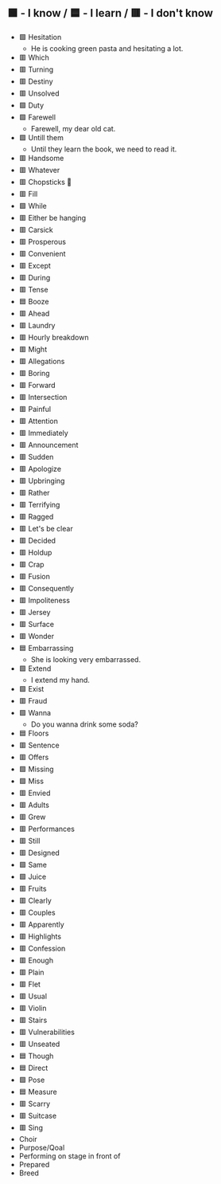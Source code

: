 ## 🟩 - I know / 🟦 - I learn / 🟥 - I don't know

- 🟩 Hesitation
  - He is cooking green pasta and hesitating a lot.
- 🟥 Which  
- 🟥 Turning  
- 🟥 Destiny  
- 🟥 Unsolved  
- 🟩 Duty  
- 🟩 Farewell
  - Farewell, my dear old cat.
- 🟩 Untill them  
  - Until they learn the book, we need to read it.
- 🟥 Handsome  
- 🟥 Whatever  
- 🟥 Chopsticks 🥢  
- 🟥 Fill  
- 🟩 While  
- 🟥 Either be hanging  
- 🟥 Carsick  
- 🟥 Prosperous  
- 🟥 Convenient  
- 🟥 Except  
- 🟥 During  
- 🟥 Tense  
- 🟦 Booze  
- 🟥 Ahead  
- 🟥 Laundry  
- 🟥 Hourly breakdown  
- 🟥 Might  
- 🟥 Allegations  
- 🟥 Boring  
- 🟥 Forward  
- 🟥 Intersection  
- 🟥 Painful  
- 🟥 Attention  
- 🟥 Immediately  
- 🟥 Announcement  
- 🟥 Sudden  
- 🟥 Apologize  
- 🟥 Upbringing  
- 🟥 Rather  
- 🟥 Terrifying  
- 🟥 Ragged  
- 🟥 Let's be clear  
- 🟥 Decided  
- 🟥 Holdup  
- 🟥 Crap  
- 🟥 Fusion  
- 🟥 Consequently  
- 🟥 Impoliteness  
- 🟥 Jersey  
- 🟥 Surface  
- 🟥 Wonder  
- 🟦 Embarrassing  
  - She is looking very embarrassed.
- 🟩 Extend  
  - I extend my hand.
- 🟩 Exist  
- 🟥 Fraud  
- 🟩 Wanna  
  - Do you wanna drink some soda?
- 🟦 Floors  
- 🟥 Sentence  
- 🟥 Offers  
- 🟩 Missing  
- 🟩 Miss  
- 🟥 Envied  
- 🟥 Adults  
- 🟥 Grew  
- 🟥 Performances  
- 🟥 Still  
- 🟥 Designed  
- 🟩 Same  
- 🟩 Juice  
- 🟥 Fruits  
- 🟥 Clearly  
- 🟥 Couples  
- 🟥 Apparently  
- 🟥 Highlights  
- 🟥 Confession  
- 🟥 Enough  
- 🟥 Plain  
- 🟥 Flet  
- 🟥 Usual  
- 🟥 Violin  
- 🟥 Stairs  
- 🟥 Vulnerabilities  
- 🟥 Unseated  
- 🟦 Though
- 🟦 Direct
- 🟩 Pose
- 🟦 Measure
- 🟥 Scarry
- 🟥 Suitcase
- 🟥 Sing
- Choir
- Purpose/Qoal
- Performing on stage in front of
- Prepared
- Breed
